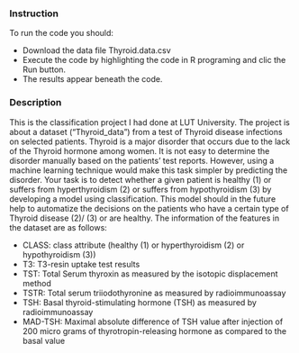 ### Instruction
To run the code you should: 
- Download the data file Thyroid.data.csv
- Execute the code by highlighting the code in R programing and clic the Run button.
- The results appear beneath the code. 

### Description
This is the classification project I had done at LUT University. The project is about a dataset  (“Thyroid_data”) from a test of Thyroid disease infections on selected patients. Thyroid is a major disorder that occurs due to the lack of the Thyroid hormone among women. It is not easy to determine the disorder manually based on the patients’ test reports. However, using a machine learning technique would make this task simpler by predicting the disorder. Your task is to detect whether a given patient is healthy (1) or suffers from hyperthyroidism (2) or suffers from hypothyroidism (3) by developing a model using classification. This model should in the future help to automatize the decisions on the patients who have a certain type of Thyroid disease (2)/ (3) or are healthy. The information of the features in the dataset are as follows:

- CLASS: class attribute (healthy (1) or hyperthyroidism (2) or hypothyroidism (3))
- T3: T3-resin uptake test results
- TST: Total Serum thyroxin as measured by the isotopic displacement method
- TSTR: Total serum triiodothyronine as measured by radioimmunoassay
- TSH: Basal thyroid-stimulating hormone (TSH) as measured by radioimmunoassay
- MAD-TSH: Maximal absolute difference of TSH value after injection of 200 micro grams of
thyrotropin-releasing hormone as compared to the basal value

